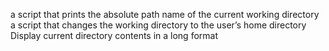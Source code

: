a script that prints the absolute path name of the current working directory
a script that changes the working directory to the user’s home directory
Display current directory contents in a long format
